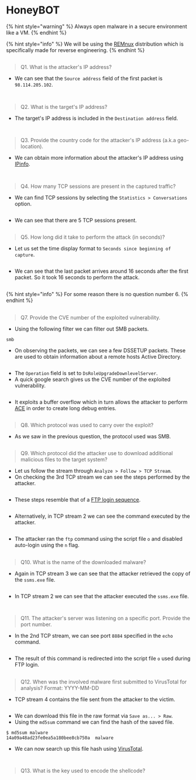 # HoneyBOT

{% hint style="warning" %}
Always open malware in a secure environment like a VM.
{% endhint %}

{% hint style="info" %}
We will be using the [REMnux](https://remnux.org/) distribution which is specifically made for reverse engineering.
{% endhint %}

##

> Q1. What is the attacker's IP address?

* We can see that the `Source address` field of the first packet is `98.114.205.102`.

<figure><img src="../.gitbook/assets/HoneyBOT 1.png" alt=""><figcaption></figcaption></figure>

##

> Q2. What is the target's IP address?

* The target's IP address is included in the `Destination address` field.

<figure><img src="../.gitbook/assets/HoneyBOT 2 (1).png" alt=""><figcaption></figcaption></figure>

##

> Q3. Provide the country code for the attacker's IP address (a.k.a geo-location).

* We can obtain more information about the attacker's IP address using [IPinfo](https://ipinfo.io/).&#x20;

<figure><img src="../.gitbook/assets/HoneyBOT 3 (1).png" alt=""><figcaption></figcaption></figure>

##

> Q4. How many TCP sessions are present in the captured traffic?

* We can find TCP sessions by selecting the `Statistics > Conversations` option.

<figure><img src="../.gitbook/assets/HoneyBOT 4 2.png" alt=""><figcaption></figcaption></figure>

* We can see that there are 5 TCP sessions present.

##

> Q5. How long did it take to perform the attack (in seconds)?

* Let us set the time display format to `Seconds since beginning of capture`.

<figure><img src="../.gitbook/assets/HoneyBOT 5.png" alt=""><figcaption></figcaption></figure>

* We can see that the last packet arrives around 16 seconds after the first packet. So it took 16 seconds to perform the attack.

##

{% hint style="info" %}
For some reason there is no question number 6.
{% endhint %}

##

> Q7. Provide the CVE number of the exploited vulnerability.

* Using the following filter we can filter out SMB packets.

```
smb
```

* On observing the packets, we can see a few DSSETUP packets. These are used to obtain information about a remote hosts Active Directory.

<figure><img src="../.gitbook/assets/HoneyBOT 7.png" alt=""><figcaption></figcaption></figure>

* The `Operation` field is set to `DsRoleUpgradeDownlevelServer`.
* A quick google search gives us the CVE number of the exploited vulnerability.

<figure><img src="../.gitbook/assets/HoneyBOT 7 2.png" alt=""><figcaption></figcaption></figure>

* It exploits a buffer overflow which in turn allows the attacker to perform [ACE](https://en.wikipedia.org/wiki/Arbitrary\_code\_execution) in order to create long debug entries.

##

> Q8. Which protocol was used to carry over the exploit?

* As we saw in the previous question, the protocol used was SMB.

##

> Q9. Which protocol did the attacker use to download additional malicious files to the target system?

* Let us follow the stream through `Analyze > Follow > TCP Stream`.
* On checking the 3rd TCP stream we can see the steps performed by the attacker.

<figure><img src="../.gitbook/assets/HoneyBOT 9.png" alt=""><figcaption></figcaption></figure>

* These steps resemble that of a [FTP login sequence](https://www.ibm.com/docs/en/zos/2.2.0?topic=ftp-logging-in).

<figure><img src="../.gitbook/assets/HoneyBOT 9 2.png" alt=""><figcaption></figcaption></figure>

* Alternatively, in TCP stream 2 we can see the command executed by the attacker.

<figure><img src="../.gitbook/assets/HoneyBOT 9 3.png" alt=""><figcaption></figcaption></figure>

* The attacker ran the `ftp` command using the script file `o` and disabled auto-login using the `n` flag.

##

> Q10. What is the name of the downloaded malware?

* Again in TCP stream 3 we can see that the attacker retrieved the copy of the `ssms.exe` file.

<figure><img src="../.gitbook/assets/HoneyBOT 10 2 (1).png" alt=""><figcaption></figcaption></figure>

* In TCP stream 2 we can see that the attacker executed the `ssms.exe` file.

<figure><img src="../.gitbook/assets/HoneyBOT 10 2.png" alt=""><figcaption></figcaption></figure>

##

> Q11. The attacker's server was listening on a specific port. Provide the port number.

* In the 2nd TCP stream, we can see port `8884` specified in the `echo` command.

<figure><img src="../.gitbook/assets/HoneyBOT 11.png" alt=""><figcaption></figcaption></figure>

* The result of this command is redirected into the script file `o` used during FTP login.

##

> Q12. When was the involved malware first submitted to VirusTotal for analysis? Format: YYYY-MM-DD

* TCP stream 4 contains the file sent from the attacker to the victim.

<figure><img src="../.gitbook/assets/HoneyBOT 12.png" alt=""><figcaption></figcaption></figure>

* We can download this file in the raw format via `Save as... > Raw`.
* Using the `md5sum` command we can find the hash of the saved file.

```
$ md5sum malware 
14a09a48ad23fe0ea5a180bee8cb750a  malware
```

* We can now search up this file hash using [VirusTotal](https://www.virustotal.com/gui/home/upload).&#x20;

<figure><img src="../.gitbook/assets/HoneyBOT 12 2.png" alt=""><figcaption></figcaption></figure>

##

> Q13. What is the key used to encode the shellcode?

